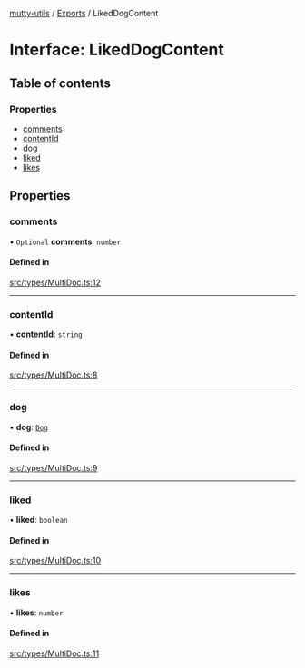 [mutty-utils](../README.md) / [Exports](../modules.md) / LikedDogContent

# Interface: LikedDogContent

## Table of contents

### Properties

- [comments](LikedDogContent.md#comments)
- [contentId](LikedDogContent.md#contentid)
- [dog](LikedDogContent.md#dog)
- [liked](LikedDogContent.md#liked)
- [likes](LikedDogContent.md#likes)

## Properties

### comments

• `Optional` **comments**: `number`

#### Defined in

[src/types/MultiDoc.ts:12](https://github.com/jonlaing/mutty-utils/blob/3aaf626/src/types/MultiDoc.ts#L12)

___

### contentId

• **contentId**: `string`

#### Defined in

[src/types/MultiDoc.ts:8](https://github.com/jonlaing/mutty-utils/blob/3aaf626/src/types/MultiDoc.ts#L8)

___

### dog

• **dog**: [`Dog`](Dog.md)

#### Defined in

[src/types/MultiDoc.ts:9](https://github.com/jonlaing/mutty-utils/blob/3aaf626/src/types/MultiDoc.ts#L9)

___

### liked

• **liked**: `boolean`

#### Defined in

[src/types/MultiDoc.ts:10](https://github.com/jonlaing/mutty-utils/blob/3aaf626/src/types/MultiDoc.ts#L10)

___

### likes

• **likes**: `number`

#### Defined in

[src/types/MultiDoc.ts:11](https://github.com/jonlaing/mutty-utils/blob/3aaf626/src/types/MultiDoc.ts#L11)
